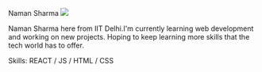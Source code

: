 Naman Sharma
![](https://imgs.search.brave.com/TS16gW30fvaSnu2RZUrYSERDziGCAXtegDQrtQdp4LE/rs:fit:500:0:0/g:ce/aHR0cHM6Ly9jZG4u/dmVjdG9yc3RvY2su/Y29tL2kvcHJldmll/dy0xeC8yMi8wNy93/ZWJzaXRlLWRldmVs/b3BtZW50LWJhbm5l/ci1wcm9ncmFtbWlu/Zy10ZWNobm9sb2d5/LXZlY3Rvci0zODM5/MjIwNy5qcGc)

Naman Sharma here from IIT Delhi.I'm currently learning web development and working on new projects. Hoping to keep learning more skills that the tech world has to offer.

Skills: REACT / JS / HTML / CSS 






